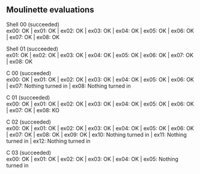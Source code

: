 ## Moulinette evaluations

Shell 00 (succeeded) <br>
ex00: OK | ex01: OK | ex02: OK | ex03: OK | ex04: OK | ex05: OK | ex06: OK | ex07: OK | ex08: OK

Shell 01 (succeeded) <br>
ex01: OK | ex02: OK | ex03: OK | ex04: OK | ex05: OK | ex06: OK | ex07: OK | ex08: OK

C 00 (succeeded) <br>
ex00: OK | ex01: OK | ex02: OK | ex03: OK | ex04: OK | ex05: OK | ex06: OK | ex07: Nothing turned in | ex08: Nothing turned in

C 01 (succeeded) <br>
ex00: OK | ex01: OK | ex02: OK | ex03: OK | ex04: OK | ex05: OK | ex06: OK | ex07: OK | ex08: KO

C 02 (succeeded) <br>
ex00: OK | ex01: OK | ex02: OK | ex03: OK | ex04: OK | ex05: OK | ex06: OK | ex07: OK | ex08: OK | ex09: OK | ex10: Nothing turned in | ex11: Nothing turned in | ex12: Nothing turned in

C 03 (succeeded) <br>
ex00: OK | ex01: OK | ex02: OK | ex03: OK | ex04: OK | ex05: Nothing turned in
